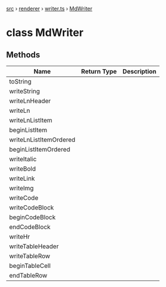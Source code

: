 [src](src.md) &rsaquo; [renderer](src-renderer.md) &rsaquo; [writer.ts](src-renderer-writer.ts.md) &rsaquo; [MdWriter](src-renderer-writer.ts-MdWriter.md)
# class MdWriter
## Methods
|Name|Return Type|Description|
|---|---|---|
|toString|||
|writeString|||
|writeLnHeader|||
|writeLn|||
|writeLnListItem|||
|beginListItem|||
|writeLnListItemOrdered|||
|beginListItemOrdered|||
|writeItalic|||
|writeBold|||
|writeLink|||
|writeImg|||
|writeCode|||
|writeCodeBlock|||
|beginCodeBlock|||
|endCodeBlock|||
|writeHr|||
|writeTableHeader|||
|writeTableRow|||
|beginTableCell|||
|endTableRow|||
